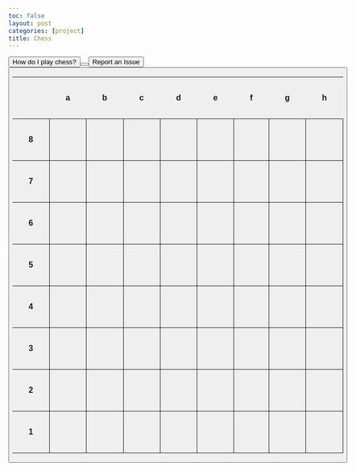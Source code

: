 ```yaml
---
toc: false
layout: post
categories: [project]
title: Chess
---
```

<a href="https://www.chess.com/learn-how-to-play-chess">
    <button>How do I play chess?</i><button>
<a href="{{ site.baseurl }}/2022/10/23/Feedback.html">
    <button>Report an Issue<button>
<html>
    <head>
        <title></title>
        <meta charset="UTF-8">
        <style>
            .chess-board { border-spacing: 0; border-collapse: collapse; margin-left: 0%; margin-right: 5%;}
            .chess-board th { padding: 2em; }
            .chess-board td { border: 1px solid; width: 1em; height: 1em; text-align: center;}
            .chess-board .light { background: #FFFFFF; }
            .chess-board .dark { background: #808080; }
            .chess-board .selected { background: #f0ff00; }
        </style>
        <script src="https://ajax.googleapis.com/ajax/libs/jquery/3.6.0/jquery.min.js"></script>
    </head>
    <body>
        <table class="chess-board" id="chess-board">
            <tbody>
                <tr>
                    <th></th>
                    <th>a</th>
                    <th>b</th>
                    <th>c</th>
                    <th>d</th>
                    <th>e</th>
                    <th>f</th>
                    <th>g</th>
                    <th>h</th>
                </tr>
                <tr>
                    <th>8</th>
                    <td  id="a8"></td>
                    <td id="b8"></td>
                    <td  id="c8"></td>
                    <td id="d8"></td>
                    <td  id="e8"></td>
                    <td id="f8"></td>
                    <td  id="g8"></td>
                    <td id="h8"></td>
                </tr>
                <tr>
                    <th>7</th>
                    <td id="a7"></td>
                    <td  id="b7"></td>
                    <td id="c7"></td>
                    <td  id="d7"></td>
                    <td id="e7"></td>
                    <td  id="f7"></td>
                    <td id="g7"></td>
                    <td  id="h7"></td>
                </tr>
                <tr>
                    <th>6</th>
                    <td  id="a6"></td>
                    <td id="b6"></td>
                    <td  id="c6"></td>
                    <td id="d6"></td>
                    <td  id="e6"></td>
                    <td id="f6"></td>
                    <td  id="g6"></td>
                    <td id="h6"></td>
                </tr>
                <tr>
                    <th>5</th>
                    <td id="a5"></td>
                    <td  id="b5"></td>
                    <td id="c5"></td>
                    <td  id="d5"></td>
                    <td id="e5"></td>
                    <td  id="f5"></td>
                    <td id="g5"></td>
                    <td  id="h5"></td>
                </tr>
                <tr>
                    <th>4</th>
                    <td  id="a4"></td>
                    <td id="b4"></td>
                    <td  id="c4"></td>
                    <td id="d4"></td>
                    <td  id="e4"></td>
                    <td id="f4"></td>
                    <td  id="g4"></td>
                    <td id="h4"></td>
                </tr>
                <tr>
                    <th>3</th>
                    <td id="a3"></td>
                    <td  id="b3"></td>
                    <td id="c3"></td>
                    <td  id="d3"></td>
                    <td id="e3"></td>
                    <td  id="f3"></td>
                    <td id="g3"></td>
                    <td  id="h3"></td>
                </tr>
                <tr>
                    <th>2</th>
                    <td  id="a2"></td>
                    <td  id="b2"></td>
                    <td  id="c2"></td>
                    <td  id="d2"></td>
                    <td  id="e2"></td>
                    <td  id="f2"></td>
                    <td  id="g2"></td>
                    <td  id="h2"></td>
                </tr>
                <tr>
                    <th>1</th>
                    <td id="a1"></td>
                    <td  id="b1"></td>
                    <td id="c1"></td>
                    <td  id="d1"></td>
                    <td id="e1"></td>
                    <td  id="f1"></td>
                    <td id="g1"></td>
                    <td  id="h1"></td>
                </tr>
            </tbody>
        </table>
    </body>
    <script>
        //all of the classes to be later extended used
        class piece{
            constructor(_position, _color){
                this.position = _position;
                this.color = _color
            }
            move(move, currentM){
                let currentBoard = chessBoard[currentM];
                if(this.getAvailableMoves().includes(move)) {
                    this.position = move;
                    chessBoard[move] = currentBoard;
                    chessBoard[currentM] = ["OO", undefined];
                }
            }
            getAvailableMoves(){
                let freeMoves = this.getFreeMoves()
                let captures = this.getAvailableCaptures()
                captures.forEach((c) => {
                    freeMoves.push(c);
                })
                return freeMoves;
            }
        }
        class rook extends piece{
            constructor(_position, _color){
                // super is the position constructor, uh basically does some super cool inheritence stuff or something. 
                super(_position, _color);
                // automatically sets the spot on the board which is passed in to this rook
                this.id = "R"
                }   
            //method to return all of the available moves that the piece can make. 
            getTotalMoves(){
                let currentPosition = this.position.split("");
                let moves = [];
                for (var i = 1; i <= 8; i++){
                    var newMove = currentPosition[0] + i;
                    moves[i - 1] = newMove;
                }
                for (var i = 1; i <= 8; i++){
                    var newMove = lettersOnBoard[i - 1] + currentPosition[1];
                    moves.push(newMove);
                }
                let totalMoves = [];
                moves.forEach((c) => {
                    if (c != this.position){
                        totalMoves.push(c);
                    }
                });
                return totalMoves;
            }
            //method to return all of the obstructed moves based on the total moves
            getObstructedMoves(){
                let totalMoves = this.getTotalMoves();
                let obstructedMoves = [];
                let blockedMoves = [];
                let index = -1
                totalMoves.forEach((c) => {
                    if (!obstructedMoves.includes(c)){
                        if (chessBoard[c][0] != "OO"){
                            obstructedMoves.push(c);
                            index++
                            totalMoves.forEach((c) => {
                                try{
                                    if (obstructedMoves[index][1] > this.position[1] && c[1] > obstructedMoves[index][1]){
                                        blockedMoves.push(c)
                                    }
                                    else if (obstructedMoves[index][1] < this.position[1] && c[1] < obstructedMoves[index][1]){
                                        blockedMoves.push(c)
                                    }
                                } catch{}
                                try{
                                    if (lettersOnBoard.indexOf(obstructedMoves[index][0]) > lettersOnBoard.indexOf(this.position[0]) && lettersOnBoard.indexOf(c[0]) > lettersOnBoard.indexOf(obstructedMoves[index][0])){
                                        blockedMoves.push(c)
                                    }
                                    if (lettersOnBoard.indexOf(obstructedMoves[index][0]) < lettersOnBoard.indexOf(this.position[0]) && lettersOnBoard.indexOf(c[0]) < lettersOnBoard.indexOf(obstructedMoves[index][0])){
                                        blockedMoves.push(c)
                                    }
                                } catch{}
                            })
                        } 
                    }
                })
                blockedMoves.forEach((c) => {obstructedMoves.push(c);})
                return obstructedMoves;
            }
            //method to return all of the moves which are not obstructed
            getFreeMoves(){
                let totalMoves = this.getTotalMoves();
                let obstructedMoves = this.getObstructedMoves();
                totalMoves = totalMoves.filter( (c) => !obstructedMoves.includes(c) );
                return totalMoves;
            }
            //method to return the pieces which can be captured. 
            getAvailableCaptures(){
                // defines new variables as other methods in this class which may be useful.
                let totalMoves = this.getTotalMoves();
                let obstructedMoves = this.getObstructedMoves();
                // defines arrays
                let sameRow = [];
                let sameColumn = [];
                let columnNums = [];
                let columnDifs = [];
                let negDifsColumn = [];
                let posDifsColumn = [];
                let rowLets = [];
                let rowNums = [];
                let rowDifs = [];
                let posDifsRow = [];
                let negDifsRow = [];
                let captures = [];
                let finalCaptures = [];
                // finds all of the moves which are in the same row or in the same column as the rook.
                obstructedMoves.forEach((c) => {
                    if (this.position.split("")[0] == c.split("")[0]){
                        sameColumn.push(c);
                    }
                    else if (this.position.split("")[1] == c.split("")[1]){
                        sameRow.push(c);
                    }
                })
                //adds to a new array all of the numbers in the obstructed columns. Also converts it to an Integer
                sameColumn.forEach((c) => {
                    columnNums.push(parseInt(c.split("")[1]));
                })        
                //elipses is a spread function, basically inputs each value in the array as it's own parameter. 
                //this foreach finds the difference between the pieces in the same column and the rooks current position
                columnNums.forEach((c) => {
                    columnDifs.push(c - parseInt(this.position.split("")[1]))
                });
                //this foreach defines two new
                columnDifs.forEach((c) => {
                    if (c < 0) negDifsColumn.push(Math.abs(c)); else posDifsColumn.push(c);
                })
                // finds the minimum positive number and the minimum negative number and converts them to an integer
                var posMinColumn = parseInt(Math.min(...posDifsColumn));
                var negMinColumn = parseInt(Math.min(...negDifsColumn));
                // works backwards to find the position on the board given the smallest differences 
                sameColumn.forEach((c) => {
                    if (parseInt(c.split("")[1]) == parseInt(this.position.split("")[1]) + posMinColumn || parseInt(c.split("")[1]) == parseInt(this.position.split("")[1]) - negMinColumn){
                        captures.push(c)
                    }
                })
                // basically does all of the same stuff but for the rows using the index of the lettersOnBoard array
                sameRow.forEach((c) => {
                    rowLets.push(c.split("")[0]);
                })
                rowLets.forEach((c) => {
                    rowNums.push(lettersOnBoard.indexOf(c) + 1)
                })
                rowNums.forEach((c) => {
                    rowDifs.push(parseInt(c) - (lettersOnBoard.indexOf(this.position.split("")[0]) + 1))
                })
                rowDifs.forEach((c) => {
                    if (c < 0) negDifsRow.push(Math.abs(c)); else posDifsRow.push(c);
                })
                var posMinRow = parseInt(Math.min(...posDifsRow));
                var negMinRow = parseInt(Math.min(...negDifsRow))
                sameRow.forEach((c) => {
                    if ((lettersOnBoard.indexOf(c.split("")[0]) + 1) == (lettersOnBoard.indexOf(this.position.split("")[0]) + posMinRow + 1) || (lettersOnBoard.indexOf(c.split("")[0]) + 1) == (lettersOnBoard.indexOf(this.position.split("")[0]) - negMinRow + 1)){
                        captures.push(c)
                    }
                })
                //checks if captures are the same color or not
                captures.forEach((c) => {
                    if (chessBoard[c][0].split("")[0] != this.color){
                        finalCaptures.push(c);
                    }
                })
                return finalCaptures
            }
        }
        class pawn extends piece{
            constructor(_position, _color){
                // super is the position constructor, uh basically does some super cool inheritence stuff or something. 
                super(_position, _color);
                // automatically sets the spot on the board which is passed in to this pawn using the parent method
                if (_color == "w"){this.direction = 1}
                else if (_color == "b") {this.direction = -1}
                this.hasMoved = 0;
                this.id = "P";
            }
            move(move, currentM){
                super.move(move, currentM)
                this.hasMoved = 1
            }
            getTotalMoves(){
                let moves = [];
                let currentPosition = this.position.split("");
                if(this.hasMoved == 0){
                    moves.push(currentPosition[0] + (parseInt(currentPosition[1]) + (1 * this.direction)))
                    moves.push(currentPosition[0] + (parseInt(currentPosition[1]) + (2 * this.direction)))
                }
                else{
                    moves.push(currentPosition[0] + (parseInt(currentPosition[1]) + (1 * this.direction)))
                }
                return moves;
            }
            getFreeMoves(){
                let moves = this.getTotalMoves();
                let freeMoves = [];
                if (chessBoard[moves[0]][0] == "OO"){
                    freeMoves.push(moves[0]);
                    try{
                        if (chessBoard[moves[1]][0] == "OO"){freeMoves.push(moves[1]);}
                    }catch{}
                }
                return freeMoves;
            } 
            getAvailableCaptures(){
                let captures = [];
                let currentPosition = this.position.split(""); 
                let possibleLets = [
                    lettersOnBoard[lettersOnBoard.indexOf(currentPosition[0]) - 1],
                    lettersOnBoard[lettersOnBoard.indexOf(currentPosition[0]) + 1]
                ];
                possibleLets = possibleLets.filter(c => c != undefined);
                possibleLets.forEach((c) => {
                    let a = parseInt(currentPosition[1]) + (1 * this.direction)
                    let check = c + a
                    if (chessBoard[check][0][0] != this.color && chessBoard[check][0] != "OO"){
                            captures.push(check);
                    }
                })
                return captures;
            }
        }
        class bishop extends piece{
            constructor(_position, _color){
                // super is the position constructor, uh basically does some super cool inheritence stuff or something. 
                super(_position, _color);
                // automatically sets the spot on the board which is passed in to this rook
                this.id = "B"
                }   
            //method to return all of the available moves that the piece can make. 
            getTotalMoves(){
                let currentPosition = this.position;
                let movesLToR = [];
                let movesRToL = [];
                let furthestLeft = currentPosition;
                let furthestRight = currentPosition;
                let bruh = 0;
                while (furthestLeft[0] != "a" && furthestLeft[1] != 1){
                    furthestLeft = lettersOnBoard[lettersOnBoard.indexOf(furthestLeft[0]) - 1] + (furthestLeft[1] - 1);
                }
                while (furthestRight[0] != "h" && furthestRight[1] != 1){
                    furthestRight = lettersOnBoard[lettersOnBoard.indexOf(furthestRight[0]) + 1] + (furthestRight[1] - 1);
                }
                for (i = 0; i < 8 - lettersOnBoard.indexOf(furthestLeft[0]) - furthestLeft[1] + 1; i++){
                    movesLToR.push(lettersOnBoard[lettersOnBoard.indexOf(furthestLeft[0]) + i] + (parseInt(furthestLeft[1]) + i));
                }
                for (i = 0; i < 2 + lettersOnBoard.indexOf(furthestRight[0]) - furthestRight[1]; i++){
                    movesRToL.push(lettersOnBoard[lettersOnBoard.indexOf(furthestRight[0]) - i] + (parseInt(furthestRight[1]) + i));
                }
                let totalMovesLToR = [];
                let totalMovesRToL = []
                movesLToR.forEach((c) => {
                    if (c != this.position){
                        totalMovesLToR.push(c);
                    }
                });
                movesRToL.forEach((c) => {
                    if (c != this.position){
                        totalMovesRToL.push(c);
                    }
                });
                return [totalMovesLToR, totalMovesRToL];
            }
            //method to return all of the obstructed moves based on the total moves
            getObstructedMoves(){
                let totalMoves = this.getTotalMoves();
                let obstructedMovesLToR = [];
                let obstructedMovesRToL = [];
                let blockedMovesLToR = [];
                let blockedMovesRToL = [];
                let index = -1
                // Finds the moves which are behind an obstructed move and also finds all of the obstructed moves. Only for left to right. Does it by compating whether the letter + number is higher or lower. 
                totalMoves[0].forEach((c) => {
                    if (!blockedMovesLToR.includes(c)){
                        if (chessBoard[c][0] != "OO"){
                            obstructedMovesLToR.push(c);
                            index++
                            totalMoves[0].forEach((c) => {
                                try{
                                    if (parseInt(obstructedMovesLToR[index][1]) + lettersOnBoard.indexOf(obstructedMovesLToR[index][0]) > parseInt(this.position[1]) + lettersOnBoard.indexOf(obstructedMovesLToR[index][0]) && parseInt(c[1]) + lettersOnBoard.indexOf(c[0]) > parseInt(obstructedMovesLToR[index][1]) + lettersOnBoard.indexOf(obstructedMovesLToR[index][0])){
                                        blockedMovesLToR.push(c)
                                    }
                                    else if (obstructedMovesLToR[index][1] + lettersOnBoard.indexOf(obstructedMovesLToR[index][0]) < this.position[1] + lettersOnBoard.indexOf(obstructedMovesLToR[index][0]) && c[1] + lettersOnBoard.indexOf(c[0]) < obstructedMovesLToR[index][1] + lettersOnBoard.indexOf(obstructedMovesLToR[index][0])){
                                        blockedMovesLToR.push(c)
                                    }
                                } catch{}
                            })
                        } 
                    }
                })
                index = -1
                // Finds the moves which are behind an obstructed move and also finds all of the obstructed moves. Only for right to left. Does it by finding whether the number is bigger or smaller (realized I was being dumb before but i'm not changing the old code. Because it's only one diaganol though you can easily find if its blocked just by the number.)
                totalMoves[1].forEach((c) => {
                    if (!blockedMovesRToL.includes(c)){
                        if (chessBoard[c][0] != "OO"){
                            obstructedMovesRToL.push(c);
                            index++
                            totalMoves[1].forEach((c) => {
                                try{
                                    if (parseInt(c[1]) > parseInt(obstructedMovesRToL[index][1]) && parseInt(obstructedMovesRToL[index][1]) > parseInt(this.position[1])){
                                        blockedMovesRToL.push(c)
                                    }
                                    else if (parseInt(c[1]) < parseInt(obstructedMovesRToL[index][1]) && parseInt(obstructedMovesRToL[index][1]) < parseInt(this.position[1])){
                                        blockedMovesRToL.push(c)
                                    }
                                } catch{}
                            })
                        } 
                    }
                })
                //seperates the obstructed moves and the blocked moves and returns both. 
                let obstructedMoves = [];
                obstructedMovesLToR.forEach((c) => [obstructedMoves.push(c)])
                obstructedMovesRToL.forEach((c) => [obstructedMoves.push(c)])
                let blockedMoves = [];
                blockedMovesLToR.forEach((c) => {blockedMoves.push(c);})
                blockedMovesRToL.forEach((c) => {blockedMoves.push(c);})
                obstructedMoves = obstructedMoves.filter((c) => !blockedMoves.includes(c))
                return [obstructedMoves, blockedMoves];
            }
            //method to return all of the moves which are not obstructed
            getFreeMoves(){
                let totalMoves = this.getTotalMoves()[0];
                this.getTotalMoves()[1].forEach((c) => {totalMoves.push(c)})
                let obstructedMoves = this.getObstructedMoves()[0];
                this.getObstructedMoves()[1].forEach((c) => {obstructedMoves.push(c)})
                totalMoves = totalMoves.filter((c) => !obstructedMoves.includes(c) );
                return totalMoves;
            }
            //method to return the pieces which can be captured. 
            getAvailableCaptures(){
                let finalCaptures = [];
                let obstructedMoves = this.getObstructedMoves()[0]
                obstructedMoves.forEach((c) => {
                    if (chessBoard[c][0][0] != this.color) {finalCaptures.push(c)}
                })
                console.log(finalCaptures)
                return finalCaptures
            }
        }
    </script>
    <script>
        //useful functions
        function getKeyByValue(object, value, type) {
            if (type == 1){
                return Object.keys(object).find(key => object[key] === value);
            }
            if (type == 2){
                return Object.keys(object).find(key => object[0][key] === value);
            }
            else{
                return "";
            }
        }
        function setBoard(obj){
            chessBoard[obj.position] = [obj.color + obj.id, obj]
        }
        function movePiece(currentM, newM){
            chessBoard[currentM][1].move(newM, currentM)
        }
        let color = false;
        let moving = false;
        function putOnBoard(id) {
            document.getElementById(id).innerHTML = chessPieces[chessBoard[id][0].split("")[0]+chessBoard[id][0].split("")[1]];
            document.getElementById(id).style.fontSize = "100px";
            document.getElementById(id).size = "10px";
            try{document.getElementById(id).classList.remove('selected')}catch{}
            if (id.split("")[1] == "1") color = !color;
            if (color){document.getElementById(id).classList.add('dark');}
            else document.getElementById(id).classList.add('light');
            color = !color;
        }
        function putBoard(){
            for (x in chessBoard){
                putOnBoard(x);
            }
        }
    </script>
    <script>
        // all of the setup
        lettersOnBoard = "abcdefgh";
        chessBoard = {};
        //assigns the board
        for (j = 0; j <= 7; j++){
            letter = lettersOnBoard[j];
            for (i = 1; i <= 8; i++){
                var newKey = letter + i;
                chessBoard[newKey] = ["OO", undefined]
            }
        }
        let currentM = [];
        // assigns chess piece codes to their emoji 
        let chessPieces = {
            wP: "♙",
            wR: "♖",
            wN: "♘",
            wB: "♗",
            wQ: "♕",
            wK: "♔",
            OO: "",
            bP: "♟",
            bR: "♜",
            bN: "♞",
            bB: "♝",
            bQ: "♛",
            bK: "♚",
        }
        //Bishops
        let bishopb1 = new bishop("c8", "b");
        setBoard(bishopb1)
        let bishopb2 = new bishop("f8", "b");
        setBoard(bishopb2)
        let bishopw1 = new bishop("c1", "w");
        setBoard(bishopw1)
        let bishopw2 = new bishop("f1", "w");
        setBoard(bishopw2)
        //Rooks
        let rookb1 = new rook("a8", "b");
        setBoard(rookb1)
        let rookb2 = new rook("h8", "b");
        setBoard(rookb2)
        let rookw1 = new rook("a1", "w");
        setBoard(rookw1)
        let rookw2 = new rook("h1", "w");
        setBoard(rookw2)
        //Pawns
        let pawnw1 = new pawn("a2", "w")
        setBoard(pawnw1)
        let pawnw2 = new pawn("b2", "w")
        setBoard(pawnw2)
        let pawnw3 = new pawn("c2", "w")
        setBoard(pawnw3)
        let pawnw4 = new pawn("d2", "w")
        setBoard(pawnw4)
        let pawnw5 = new pawn("e2", "w")
        setBoard(pawnw5)
        let pawnw6 = new pawn("f2", "w")
        setBoard(pawnw6)
        let pawnw7 = new pawn("g2", "w")
        setBoard(pawnw7)
        let pawnw8 = new pawn("h2", "w")
        setBoard(pawnw8)
        let pawnb1 = new pawn("a7", "b")
        setBoard(pawnb1)
        let pawnb2 = new pawn("b7", "b")
        setBoard(pawnb2)
        let pawnb3 = new pawn("c7", "b")
        setBoard(pawnb3)
        let pawnb4 = new pawn("d7", "b")
        setBoard(pawnb4)
        let pawnb5 = new pawn("e7", "b")
        setBoard(pawnb5)
        let pawnb6 = new pawn("f7", "b")
        setBoard(pawnb6)
        let pawnb7 = new pawn("g7", "b")
        setBoard(pawnb7)
        let pawnb8 = new pawn("h7", "b")
        setBoard(pawnb8)
        //puts the pieces on the board
        putBoard()
        //function to add the board to the table
        //adds the onclick events to each td in the table
        var table = document.getElementById("chess-board");
        if (table != null) {
            for (var i = 0; i < table.rows.length; i++) {
                for (var j = 0; j < table.rows[i].cells.length; j++)
                table.rows[i].cells[j].onclick = function () {
                    move(this);
                };
            }
        }
        function move(id){
            var td = $(id).closest('td').attr('id')
            if (!moving && document.getElementById(td).innerHTML != ""){
                moving = true
                if (td.innerHTML != ""){
                    currentM.push(td);
                    var moves = chessBoard[td][1].getAvailableMoves();
                    moves.forEach((c) => {
                        document.getElementById(c).classList.replace('dark', 'selected');
                        document.getElementById(c).classList.replace('light', 'selected');
                    })
                } 
            }else if (document.getElementById(td).className == "selected"){
                movePiece(currentM[0], td)
                putBoard();
                currentM = [];
                moving = false;
            }else{
                putBoard();
                currentM = [];
                moving = false;
            }
        }
    </script>
    <script>
    </script>
</html>